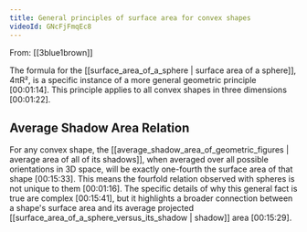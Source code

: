 ```yaml
---
title: General principles of surface area for convex shapes
videoId: GNcFjFmqEc8
---
```


From: [[3blue1brown]] <br/> 

The formula for the [[surface_area_of_a_sphere | surface area of a sphere]], 4πR², is a specific instance of a more general geometric principle <a class="yt-timestamp" data-t="00:01:14">[00:01:14]</a>. This principle applies to all convex shapes in three dimensions <a class="yt-timestamp" data-t="00:01:22">[00:01:22]</a>.

## Average Shadow Area Relation

For any convex shape, the [[average_shadow_area_of_geometric_figures | average area of all of its shadows]], when averaged over all possible orientations in 3D space, will be exactly one-fourth the surface area of that shape <a class="yt-timestamp" data-t="00:15:33">[00:15:33]</a>. This means the fourfold relation observed with spheres is not unique to them <a class="yt-timestamp" data-t="00:01:16">[00:01:16]</a>. The specific details of why this general fact is true are complex <a class="yt-timestamp" data-t="00:15:41">[00:15:41]</a>, but it highlights a broader connection between a shape's surface area and its average projected [[surface_area_of_a_sphere_versus_its_shadow | shadow]] area <a class="yt-timestamp" data-t="00:15:29">[00:15:29]</a>.